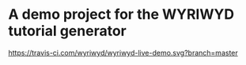 # A demo project for the WYRIWYD tutorial generator

https://travis-ci.com/wyriwyd/wyriwyd-live-demo.svg?branch=master
